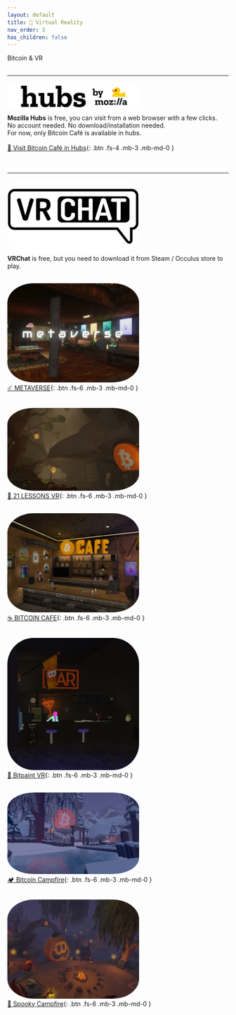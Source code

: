 ```yaml
---
layout: default
title: 🤿 Virtual Reality
nav_order: 3
has_children: false
---
```

<span class="fs-8">Bitcoin & VR</span><br><br>

---


 <img src="/img/hubs.png" height="auto" width="300" style="border-radius:20%"><br>
**Mozilla Hubs** is free, you can visit from a web browser with a few clicks. <br>
No account needed. No download/installation needed. <br>
For now, only Bitcoin Café is available in hubs.<br>
<br>[ 🚀 Visit Bitcoin Café in Hubs](https://hubs.mozilla.com/scenes/uFHPdPj){: .btn .fs-4 .mb-3 .mb-md-0 } <br><br><br>


---

 <img src="/img/vrchat.png" height="auto" width="300" style="border-radius:20%"><br>
**VRChat** is free, but you need to download it from Steam / Occulus store to play.
<br><br>

 <img src="/img/metaverse.png" height="auto" width="300" style="border-radius:20%"><br>
[☄️ METAVERSE](https://vrchat.com/home/world/wrld_0c0e4352-c959-44a9-ba9e-5d07d6acc46f){: .btn .fs-6 .mb-3 .mb-md-0 } <br> <br>

<img src="/img/21lessons.png" height="auto" width="300" style="border-radius:20%"><br>
[🐇 21 LESSONS VR](https://vrchat.com/home/world/wrld_87cb52a8-eea8-4730-8c90-77c973f68165){: .btn .fs-6 .mb-3 .mb-md-0 } <br> <br>

 <img src="/img/cafe.png" height="auto" width="300" style="border-radius:20%"><br>
[☕ BITCOIN CAFE](https://vrchat.com/home/world/wrld_73ae10bd-7b61-47d0-909c-bc5c4cd8e39c){: .btn .fs-6 .mb-3 .mb-md-0 } <br> <br>

 <img src="/img/bitpaintvr.png" height="auto" width="300" style="border-radius:20%"><br>
[🎨 Bitpaint VR](https://vrchat.com/home/world/wrld_771a5150-22e1-4e91-9c1f-069e2b0fc121){: .btn .fs-6 .mb-3 .mb-md-0 } <br> <br>

 <img src="/img/winter.png" height="auto" width="300" style="border-radius:20%">  <br>
[🏕️ Bitcoin Campfire](https://vrchat.com/home/world/wrld_8967d510-6c47-45c4-8c78-7aab93a35993){: .btn .fs-6 .mb-3 .mb-md-0 } <br> <br>

 <img src="/img/spooky.png" height="auto" width="300" style="border-radius:20%"> <br>
[🎃 Spooky Campfire](https://vrchat.com/home/world/wrld_687d595c-af18-452b-b149-aa663d102c9b){: .btn .fs-6 .mb-3 .mb-md-0 } <br> <br>
